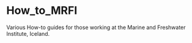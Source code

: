# How_to_MRFI
Various How-to guides for those working at the Marine and Freshwater Institute, Iceland. 
